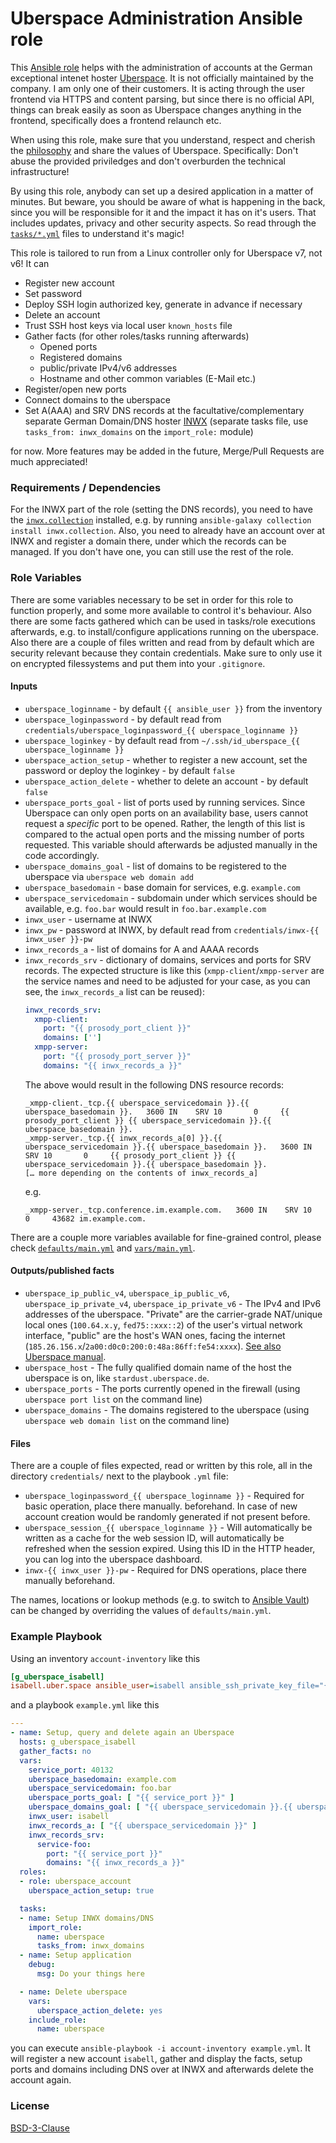 # Uberspace Administration Ansible role

This [Ansible role](https://docs.ansible.com/ansible/latest/user_guide/playbooks_reuse_roles.html) helps with the administration of accounts at the German exceptional intenet hoster [Uberspace](https://uberspace.de/). It is not officially maintained by the company. I am only one of their customers. It is acting through the user frontend via HTTPS and content parsing, but since there is no official API, things can break easily as soon as Uberspace changes anything in the frontend, specifically does a frontend relaunch etc.

When using this role, make sure that you understand, respect and cherish the [philosophy](https://wiki.uberspace.de/philosophy) and share the values of Uberspace. Specifically: Don't abuse the provided priviledges and don't overburden the technical infrastructure!

By using this role, anybody can set up a desired application in a matter of minutes. But beware, you should be aware of what is happening in the back, since you will be responsible for it and the impact it has on it's users. That includes updates, privacy and other security aspects. So read through the [`tasks/*.yml`](tasks/) files to understand it's magic!

This role is tailored to run from a Linux controller only for Uberspace v7, not v6! It can
* Register new account
* Set password
* Deploy SSH login authorized key, generate in advance if necessary
* Delete an account
* Trust SSH host keys via local user `known_hosts` file
* Gather facts (for other roles/tasks running afterwards)
  * Opened ports
  * Registered domains
  * public/private IPv4/v6 addresses
  * Hostname and other common variables (E-Mail etc.)
* Register/open new ports
* Connect domains to the uberspace
* Set A(AAA) and SRV DNS records at the facultative/complementary separate German Domain/DNS hoster [INWX](https://www.inwx.de/de/)  (separate tasks file, use `tasks_from: inwx_domains` on the `import_role:` module)

for now. More features may be added in the future, Merge/Pull Requests are much appreciated!

### Requirements / Dependencies

For the INWX part of the role (setting the DNS records), you need to have the [`inwx.collection`](https://github.com/inwx/ansible-collection) installed, e.g. by running `ansible-galaxy collection install inwx.collection`. Also, you need to already have an account over at INWX and register a domain there, under which the records can be managed. If you don't have one, you can still use the rest of the role.

### Role Variables

There are some variables necessary to be set in order for this role to function properly, and some more available to control it's behaviour. Also there are some facts gathered which can be used in tasks/role executions afterwards, e.g. to install/configure applications running on the uberspace. Also there are a couple of files written and read from by default which are security relevant because they contain credentials. Make sure to only use it on encrypted filessystems and put them into your `.gitignore`.

#### Inputs
* `uberspace_loginname` - by default `{{ ansible_user }}` from the inventory
* `uberspace_loginpassword` - by default read from `credentials/uberspace_loginpassword_{{ uberspace_loginname }}`
* `uberspace_loginkey` - by default read from `~/.ssh/id_uberspace_{{ uberspace_loginname }}`
* `uberspace_action_setup` - whether to register a new account, set the password or deploy the loginkey - by default `false`
* `uberspace_action_delete` - whether to delete an account - by default `false`
* `uberspace_ports_goal` - list of ports used by running services. Since Uberspace can only open ports on an availability base, users cannot request a *specific* port to be opened. Rather, the length of this list is compared to the actual open ports and the missing number of ports requested. This variable should afterwards be adjusted manually in the code accordingly.
* `uberspace_domains_goal` - list of domains to be registered to the uberspace via `uberspace web domain add`
* `uberspace_basedomain` - base domain for services, e.g. `example.com`
* `uberspace_servicedomain` - subdomain under which services should be available, e.g. `foo.bar` would result in `foo.bar.example.com`
* `inwx_user` - username at INWX
* `inwx_pw` - password at INWX, by default read from `credentials/inwx-{{ inwx_user }}-pw`
* `inwx_records_a` - list of domains for A and AAAA records
* `inwx_records_srv` - dictionary of domains, services and ports for SRV records. The expected structure is like this (`xmpp-client`/`xmpp-server` are the service names and need to be adjusted for your case, as you can see, the `inwx_records_a` list can be reused):
  ```yml
  inwx_records_srv:
    xmpp-client:
      port: "{{ prosody_port_client }}"
      domains: ['']
    xmpp-server:
      port: "{{ prosody_port_server }}"
      domains: "{{ inwx_records_a }}"
  ```
  The above would result in the following DNS resource records:
  ```
  _xmpp-client._tcp.{{ uberspace_servicedomain }}.{{ uberspace_basedomain }}.   3600 IN    SRV 10       0     {{ prosody_port_client }} {{ uberspace_servicedomain }}.{{ uberspace_basedomain }}.
  _xmpp-server._tcp.{{ inwx_records_a[0] }}.{{ uberspace_servicedomain }}.{{ uberspace_basedomain }}.   3600 IN    SRV 10       0     {{ prosody_port_client }} {{ uberspace_servicedomain }}.{{ uberspace_basedomain }}.
  [… more depending on the contents of inwx_records_a]
  ```
  e.g.
  ```
  _xmpp-server._tcp.conference.im.example.com.   3600 IN    SRV 10       0     43682 im.example.com.
  ```
There are a couple more variables available for fine-grained control, please check [`defaults/main.yml`](defaults/main.yml) and [`vars/main.yml`](vars/main.yml).

#### Outputs/published facts
* `uberspace_ip_public_v4`, `uberspace_ip_public_v6`, `uberspace_ip_private_v4`, `uberspace_ip_private_v6` - The IPv4 and IPv6 addresses of the uberspace. "Private" are the carrier-grade NAT/unique local ones (`100.64.x.y`, `fed75::xxx::2`) of the user's virtual network interface, "public" are the host's WAN ones, facing the internet (`185.26.156.x`/`2a00:d0c0:200:0:48a:86ff:fe54:xxxx`). [See also Uberspace manual](https://manual.uberspace.de/en/background-network.html#network-namespaces).
* `uberspace_host` - The fully qualified domain name of the host the uberspace is on, like `stardust.uberspace.de`.
* `uberspace_ports` - The ports currently opened in the firewall (using `uberspace port list` on the command line)
* `uberspace_domains` - The domains registered to the uberspace (using `uberspace web domain list` on the command line)

#### Files
There are a couple of files expected, read or written by this role, all in the directory `credentials/` next to the playbook `.yml` file:
* `uberspace_loginpassword_{{ uberspace_loginname }}` - Required for basic operation, place there manually. beforehand. In case of new account creation would be randomly generated if not present before.
* `uberspace_session_{{ uberspace_loginname }}` - Will automatically be written as a cache for the web session ID, will automatically be refreshed when the session expired. Using this ID in the HTTP header, you can log into the uberspace dashboard.
* `inwx-{{ inwx_user }}-pw` - Required for DNS operations, place there manually beforehand.

The names, locations or lookup methods (e.g. to switch to [Ansible Vault](https://docs.ansible.com/ansible/latest/user_guide/vault.html)) can be changed by overriding the values of `defaults/main.yml`.

### Example Playbook

Using an inventory `account-inventory` like this
```ini
[g_uberspace_isabell]
isabell.uber.space ansible_user=isabell ansible_ssh_private_key_file="{{ uberspace_loginkey_path }}"
```
and a playbook `example.yml` like this
```yml
---
- name: Setup, query and delete again an Uberspace
  hosts: g_uberspace_isabell
  gather_facts: no
  vars:
    service_port: 40132
    uberspace_basedomain: example.com
    uberspace_servicedomain: foo.bar
    uberspace_ports_goal: [ "{{ service_port }}" ]
    uberspace_domains_goal: [ "{{ uberspace_servicedomain }}.{{ uberspace_basedomain }}" ]
    inwx_user: isabell
    inwx_records_a: [ "{{ uberspace_servicedomain }}" ]
    inwx_records_srv:
      service-foo:
        port: "{{ service_port }}"
        domains: "{{ inwx_records_a }}"
  roles:
  - role: uberspace_account
    uberspace_action_setup: true

  tasks:
  - name: Setup INWX domains/DNS
    import_role:
      name: uberspace
      tasks_from: inwx_domains
  - name: Setup application
    debug:
      msg: Do your things here

  - name: Delete uberspace
    vars:
      uberspace_action_delete: yes
    include_role:
      name: uberspace
```
you can execute `ansible-playbook -i account-inventory example.yml`. It will register a new account `isabell`, gather and display the facts, setup ports and domains including DNS over at INWX and afterwards delete the account again.

### License

[BSD-3-Clause](https://opensource.org/licenses/BSD-3-Clause)
